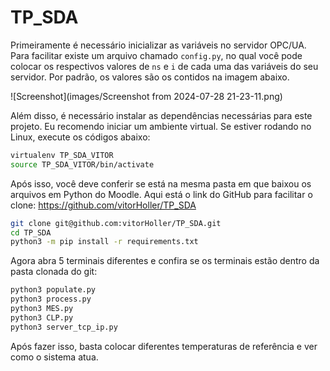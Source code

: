 # TP_SDA

Primeiramente é necessário inicializar as variáveis no servidor OPC/UA. Para facilitar existe um arquivo chamado `config.py`, no qual você pode colocar os respectivos valores de `ns` e `i` de cada uma das variáveis do seu servidor. Por padrão, os valores são os contidos na imagem abaixo.

![Screenshot](images/Screenshot from 2024-07-28 21-23-11.png)

Além disso, é necessário instalar as dependências necessárias para este projeto. Eu recomendo iniciar um ambiente virtual. Se estiver rodando no Linux, execute os códigos abaixo:

```bash
virtualenv TP_SDA_VITOR
source TP_SDA_VITOR/bin/activate
```

Após isso, você deve conferir se está na mesma pasta em que baixou os arquivos em Python do Moodle. Aqui está o link do GitHub para facilitar o clone:
https://github.com/vitorHoller/TP_SDA


```bash
git clone git@github.com:vitorHoller/TP_SDA.git
cd TP_SDA
python3 -m pip install -r requirements.txt
```

Agora abra 5 terminais diferentes e confira se os terminais estão dentro da pasta clonada do git:
```bash
python3 populate.py
python3 process.py
python3 MES.py
python3 CLP.py
python3 server_tcp_ip.py
```



Após fazer isso, basta colocar diferentes temperaturas de referência e ver como o sistema atua.

